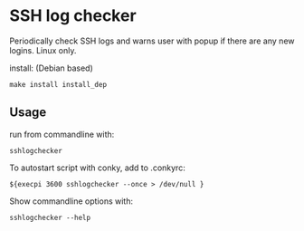SSH log checker
===============
Periodically check SSH logs and warns user with popup if there are any new logins. Linux only.

install: (Debian based)

    make install install_dep


Usage
-----

run from commandline with:

    sshlogchecker


To autostart script with conky, add to .conkyrc:

    ${execpi 3600 sshlogchecker --once > /dev/null }


Show commandline options with:

    sshlogchecker --help
